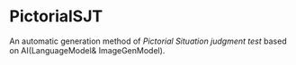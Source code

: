 # PictorialSJT
An automatic generation method of *Pictorial Situation judgment test* based on AI(LanguageModel& ImageGenModel).
